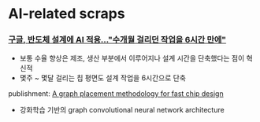 AI-related scraps
=======

### [구글, 반도체 설계에 AI 적용..."수개월 걸리던 작업을 6시간 만에"](http://www.aitimes.com/news/articleView.html?idxno=138949)

* 보통 수율 향상은 제조, 생산 부분에서 이루어지나 설계 시간을 단축했다는 점이 혁신적
* 몇주 ~ 몇달 걸리는 칩 평면도 설계 작업을 6시간으로 단축

publishment: [A graph placement methodology for fast chip design](https://www.nature.com/articles/s41586-021-03544-w)
* 강화학습 기반의 graph convolutional neural network architecture